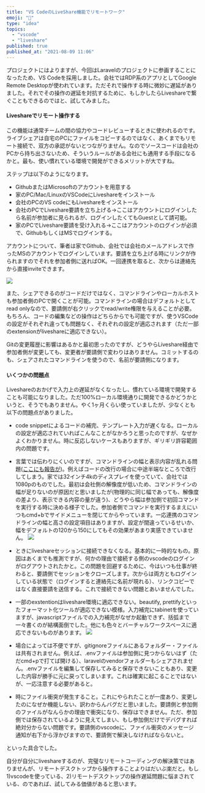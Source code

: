 ```yaml
---
title: "VS CodeのLiveShare機能でリモートワーク"
emoji: "💨"
type: "idea"
topics:
  - "vscode"
  - "liveshare"
published: true
published_at: "2021-08-09 11:06"
---
```


プロジェクトにはよりますが、今回はLaravelのプロジェクトに参画することになったため、VS Codeを採用しました。会社ではRDP系のアプリとしてGoogle Remote Desktopが使われています。ただそれで操作する時に微妙に遅延がありました。それでその操作の遅延を対抗するために、もしかしたらLiveshareで繋ぐこともできるのではと、試してみました。

#### Liveshareでリモート操作する

この機能は通常チームの間の協力やコードレビューするときに使われるのです。ライブシェアは自宅のPCにファイルをコピーするのではなく、あくまでもリモート接続で、双方の承認がないとつながりません。なのでソースコードは会社のPCから持ち出さないため、そういうルールがある会社にも通用する手段になるかと。最も、使い慣れている環境で開発ができるメリットが大ですね。

ステップは以下のようになります。

- GithubまたはMicrosoftのアカウントを用意する
- 家のPC/Mac/LinuxのVSCodeにLiveshareをインストール
- 会社のPCのVS codeにもLiveshareをインストール
- 会社のPCでLiveshare要請を立ち上げる→ここはアカウントにログインしたら名前が参加者に見られるが、ログインしたくてもGuestとして請可能。
- 家のPCでLiveshare要請を受け入れる→ここはアカウントのログインが必須で、GithubもしくはMSでログインする。

アカウントについて、筆者は家でGithub、会社では会社のメールアドレスで作ったMSのアカウントでログインしています。要請を立ち上げる時にリンクが作られますのでそれを参加者側に送ればOK。一回連携を取ると、次からは連絡先から直接inviteできます。

![](https://storage.googleapis.com/zenn-user-upload/8d03e9ed39d1c6d9c9801577.png)

また、シェアできるのがコードだけではなく、コマンドラインやローカルホストも参加者側のPCで開くことが可能。コマンドラインの場合はデフォルトとしてread onlyなので、要請側が右クリックでread/write権限を与えることが必要。もちろん、コードの編集などの操作はどちらからでも可能ですが、使うVSCodeの設定がそれぞれ違っても問題なく、それぞれの設定が適応されます（ただ一部のextensionがliveshareに適応できない）。

Gitの変更履歴に影響はあるかと最初思ったのですが、どうやらLiveshare経由で参加者側が変更しても、変更者が要請側で変わりはありません。コミットするのも、シェアされたコマンドラインを使うので、名前が要請側になります。

#### いくつかの問題点

Liveshareのおかげで入力上の遅延がなくなったし、慣れている環境で開発することも可能になりました。ただ100%ローカル環境通りに開発できるかどうかというと、そうでもありません。やく1ヶ月くらい使っていましたが、少なくとも以下の問題点がありました。

- code snippetによるコードの補完、テンプレート入力が遅くなる。ローカルの設定が適応されていればこんなことがなかろうと思ったのですが、なぜかよくわかりません。時に反応しないケースもありますが、ギリギリ許容範囲内の問題です。

- 言葉では伝わりにくいのですが、コマンドラインの幅と表示内容が乱れる問題([ここにも報告が](https://github.com/MicrosoftDocs/live-share/issues/3571))。例えばコードの改行の場合に中途半端なところで改行してしまう。家では32インチ4kのディスプレイを使っていて、会社では1080pのものでした。最初は会社側の解像度が低いため、コマンドラインの幅が足りないのが原因だと思いましたが(物理的に同じ幅であっても、解像度の差より、表示できる内容の量が違う)、どうやら幅は参加側で初回コマンドを実行する時に決める様子でした。参加者側でコマンドを実行するまえにいつもcmd+bでサイドメニューを閉じてからやっています。一応連携のコマンドラインの幅と高さの設定項目はありますが、設定が間違っているせいか、幅をデフォルトの120から150にしてもその効果があまり実感できていません。
![](https://storage.googleapis.com/zenn-user-upload/7cf7e3bce10a9b97d83d510d.png)

- ときにliveshareセッションに接続できなくなる。基本的に一時的なもの。原因はあくまでも推測ですが、何かの理由で接続する側のvscodeのログインがログアウトされたかと。この問題を回避するために、今はいつも仕事が終わると、要請側でセッションをクローズします。次からは両方ともログインしている状態で（ログインすると連絡先に名前が現れる）、リンクコピーではなく直接要請を送信する。これで接続できない問題とあいませんでした。

- 一部のexstentionはliveshare環境に適応できない。beautify, prettifyといったフォーマット化ツールが適応できない模様。入力補完にtabinetを使っていますが、javascriptファイルでの入力補完がなぜか起動できず、括弧まで一々書くのが結構面倒でした。他にも色々とバーチャルワークスペースに適応できないものがあります。
![](https://storage.googleapis.com/zenn-user-upload/b1d32e7864b4639f1f11111d.png)

- 場合によっては不便ですが、gitignoreファイルにあるフォルダー・ファイルは共有されません。例えば、.envファイルは参加側に見つからないはず（ただcmd+pで打てば開ける）、laravelのvendorフォルダーもシェアされません。.envファイルを編集して保存してみると保存できないこともあり、変更した内容が勝手に元に戻ってしまいます。これは確実に起こることではないが、一応注意する必要があると。

- 時にファイル衝突が発生すること。これにやられたことが一度あり、変更したのになぜか機能しない、訳わからんバグだと思いました。要請側と参加側のファイルがなんらかの理由で衝突になり、保存はできません。ただ、参加側では保存されているように見えてしまい、もし参加側だけでデバグすれば絶対分からない問題です。要請側のvscodeに、ファイル衝突のメッセージ通知が右下から浮かびますので、要請側で解決しなければならないと。

といった具合でした。

自分が自分にliveshareするのが、完璧なリモートコーディングの解決策ではありませんが、リモートデスクトップから操作することよりはだいぶ楽だと。もし1)vscodeを使っている、2)リモートデスクトップの操作遅延問題に悩まされている、のであれば、試してみる価値があると思います。